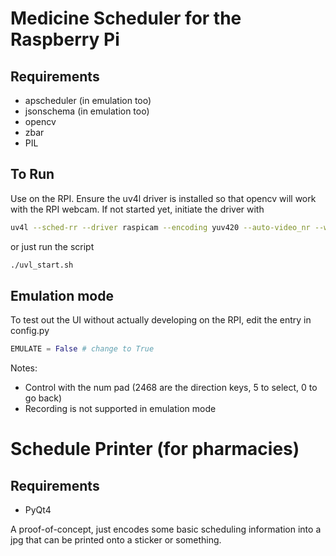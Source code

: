 Medicine Scheduler for the Raspberry Pi
=======================================

Requirements
------------
- apscheduler (in emulation too)
- jsonschema (in emulation too)
- opencv
- zbar
- PIL


To Run
------

Use on the RPI. Ensure the uv4l driver is installed so that opencv will work with the RPI webcam. If not started yet, initiate the driver with 
```sh
uv4l --sched-rr --driver raspicam --encoding yuv420 --auto-video_nr --width 320 --height 240 --nopreview yes
```
or just run the script
```sh
./uvl_start.sh
```


Emulation mode
--------------

To test out the UI without actually developing on the RPI,
edit the entry in config.py

```python
EMULATE = False # change to True
```

Notes:
- Control with the num pad (2468 are the direction keys, 5 to select, 0 to go back)
- Recording is not supported in emulation mode


Schedule Printer (for pharmacies)
=================================

Requirements
------------
- PyQt4

A proof-of-concept, just encodes some basic scheduling information into a jpg that can be printed onto a sticker or something.

